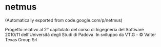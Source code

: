 # netmus
(Automatically exported from code.google.com/p/netmus)

Progetto relativo al 2° capitolato del corso di Ingegneria del Software 2010/11 dell'Università degli Studi di Padova.
In sviluppo da VT.G - © Valter Texas Group Srl
